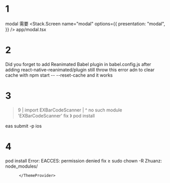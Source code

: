 # 1
modal 需要
  <Stack.Screen
          name="modal"
          options={{
            presentation: "modal",
          }}
        />
  app/modal.tsx

  # 2
   Did you forget to add Reanimated Babel plugin in babel.config.js
   after adding react-native-reanimated/plugin  still throw this error adn
   to clear cache with npm start -- --reset-cache and it works
# 3
>  9 | import EXBarCodeScanner
     |        ^ no such module 'EXBarCodeScanner'    fix 》 pod install 
 <!-- 部署   -->
eas submit -p ios

# 4
pod install Error: EACCES: permission denied
fix ≥ sudo  chown -R Zhuanz: node_modules/

<!-- lightningcss-darwin-arm64 -->

<!-- themeColor is null,  ThemeProvider没包到portalproveider  -->
          </ThemeProvider>
